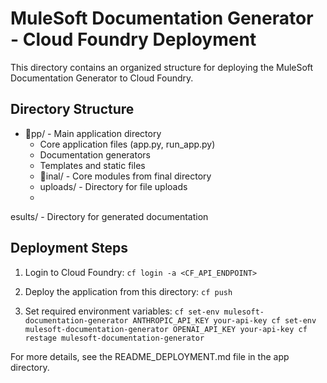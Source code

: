 # MuleSoft Documentation Generator - Cloud Foundry Deployment

This directory contains an organized structure for deploying the MuleSoft Documentation Generator to Cloud Foundry.

## Directory Structure

- pp/ - Main application directory
  - Core application files (app.py, run_app.py)
  - Documentation generators
  - Templates and static files
  - inal/ - Core modules from final directory
  - uploads/ - Directory for file uploads
  - esults/ - Directory for generated documentation

## Deployment Steps

1. Login to Cloud Foundry:
   `
   cf login -a <CF_API_ENDPOINT>
   `

2. Deploy the application from this directory:
   `
   cf push
   `

3. Set required environment variables:
   `
   cf set-env mulesoft-documentation-generator ANTHROPIC_API_KEY your-api-key
   cf set-env mulesoft-documentation-generator OPENAI_API_KEY your-api-key
   cf restage mulesoft-documentation-generator
   `

For more details, see the README_DEPLOYMENT.md file in the app directory.
